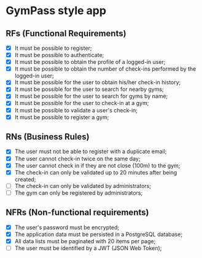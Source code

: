 # GymPass style app

## RFs (Functional Requirements)
- [x] It must be possible to register;
- [x] It must be possible to authenticate;
- [x] It must be possible to obtain the profile of a logged-in user;
- [x] It must be possible to obtain the number of check-ins performed by the logged-in user;
- [x] It must be possible for the user to obtain his/her check-in history;
- [x] It must be possible for the user to search for nearby gyms;
- [x] It must be possible for the user to search for gyms by name;
- [x] It must be possible for the user to check-in at a gym;
- [x] It must be possible to validate a user's check-in;
- [x] It must be possible to register a gym;

## RNs (Business Rules) 
- [x] The user must not be able to register with a duplicate email;
- [x] The user cannot check-in twice on the same day; 
- [x] The user cannot check in if they are not close (100m) to the gym;
- [x] The check-in can only be validated up to 20 minutes after being created;
- [ ] The check-in can only be validated by administrators;
- [ ] The gym can only be registered by administrators;

## NFRs (Non-functional requirements) 
- [x] The user's password must be encrypted;
- [x] The application data must be persisted in a PostgreSQL database;
- [x] All data lists must be paginated with 20 items per page;
- [ ] The user must be identified by a JWT (JSON Web Token);